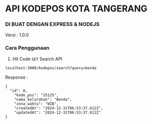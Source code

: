 # **API KODEPOS KOTA TANGERANG** #
### DI BUAT DENGAN EXPRESS & NODEJS ###

Versi : 1.0.0

### Cara Penggunaan ###

1. Hit Code `GET` Search API

`localhost:3000/kodepos/search?query=benda`

Response :
```
{
  "id": 8,
    "kode_pos": "15125",
    "nama_kelurahan": "Benda",
    "zona_waktu": "WIB",
    "createdAt": "2024-12-31T06:53:37.612Z",
    "updatedAt": "2024-12-31T06:53:37.612Z"
}
```





